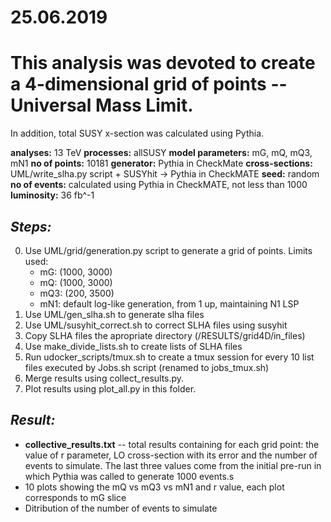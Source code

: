 # 25.06.2019

# This analysis was devoted to create a 4-dimensional grid of points -- Universal Mass Limit.
In addition, total SUSY x-section was calculated using Pythia.

**analyses:** 13 TeV
**processes:** allSUSY
**model parameters:**  mG, mQ, mQ3, mN1
**no of points:** 10181
**generator:** Pythia in CheckMate
**cross-sections:** UML/write_slha.py script + SUSYhit -> Pythia in CheckMATE
**seed:** random
**no of events:** calculated using Pythia in CheckMATE, not less than 1000
**luminosity:** 36 fb^-1

## *Steps:*
0. Use UML/grid/generation.py script to generate a grid of points. 
    Limits used:
    * mG: (1000, 3000)
    * mQ: (1000, 3000)
    * mQ3: (200, 3500)
    * mN1: default log-like generation, from 1 up, maintaining N1 LSP
1. Use UML/gen_slha.sh to generate slha files
2. Use UML/susyhit_correct.sh to correct SLHA files using susyhit
3. Copy SLHA files the apropriate directory (/RESULTS/grid4D/in_files)
4. Use make_divide_lists.sh to create lists of SLHA files
4. Run udocker_scripts/tmux.sh to create a tmux session for every 10 list files executed by Jobs.sh script (renamed to jobs_tmux.sh)
5. Merge results using collect_results.py.
6. Plot results using plot_all.py in this folder.

## *Result:*
* **collective_results.txt** -- total results containing for each grid point: the value of r parameter, LO cross-section with its error and the number of events to simulate. The last three values come from the initial pre-run in which Pythia was called to generate 1000 events.s
* 10 plots showing the mQ vs mQ3 vs mN1 and r value, each plot corresponds to mG slice
* Ditribution of the number of events to simulate
